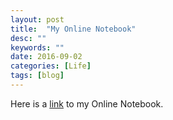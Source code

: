 ```yaml
---
layout: post
title:  "My Online Notebook"
desc: ""
keywords: ""
date: 2016-09-02
categories: [Life]
tags: [blog]
---
```


Here is a [link](https://github.com/lvash/Online-Notebook/blob/master/Online_notebook.md) to my Online Notebook.
